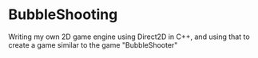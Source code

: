 # BubbleShooting

Writing my own 2D game engine using Direct2D in C++, and using that to create a game similar to the game "BubbleShooter"
